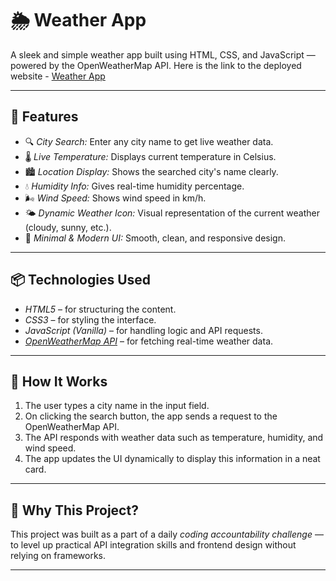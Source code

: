 # 🌦 Weather App

A sleek and simple weather app built using HTML, CSS, and JavaScript — powered by the OpenWeatherMap API.
Here is the link to the deployed website - [Weather App](https://swastikweatherapp.pages.dev/)


---

## 🔧 Features

- 🔍 *City Search:* Enter any city name to get live weather data.
- 🌡 *Live Temperature:* Displays current temperature in Celsius.
- 🏙 *Location Display:* Shows the searched city's name clearly.
- 💧 *Humidity Info:* Gives real-time humidity percentage.
- 🌬 *Wind Speed:* Shows wind speed in km/h.
- 🌤 *Dynamic Weather Icon:* Visual representation of the current weather (cloudy, sunny, etc.).
- 🎨 *Minimal & Modern UI:* Smooth, clean, and responsive design.

---

## 📦 Technologies Used

- *HTML5* – for structuring the content.
- *CSS3* – for styling the interface.
- *JavaScript (Vanilla)* – for handling logic and API requests.
- *[OpenWeatherMap API](https://openweathermap.org/api)* – for fetching real-time weather data.

---

## 📡 How It Works

1. The user types a city name in the input field.
2. On clicking the search button, the app sends a request to the OpenWeatherMap API.
3. The API responds with weather data such as temperature, humidity, and wind speed.
4. The app updates the UI dynamically to display this information in a neat card.

---

## 🧪 Why This Project?

This project was built as a part of a daily *coding accountability challenge* —  
to level up practical API integration skills and frontend design without relying on frameworks.

---
